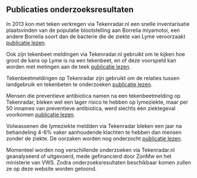 ## Publicaties onderzoeksresultaten

In 2013 kon met teken verkregen via Tekenradar.nl een snelle inventarisatie plaatsvinden van de populatie blootstelling aan Borrelia miyamotoi, een andere Borrelia soort dan de bacterie die de ziekte van Lyme veroorzaakt [publicatie lezen](https://www.ncbi.nlm.nih.gov/pmc/articles/PMC4073841/).
 
Ook zijn tekenbeet meldingen via Tekenradar.nl gebruikt om te kijken hoe groot de kans op Lyme is na een tekenbeet, en of deze voorspeld kan worden met metingen aan de teek [publicatie lezen](https://journals.plos.org/plosone/article?id=10.1371/journal.pone.0181807).

Tekenbeetmeldingen op Tekenradar zijn gebruikt om de relaties tussen landgebruik en tekenbeten te onderzoeken [publicatie lezen](https://onlinelibrary.wiley.com/doi/10.1111/tgis.12211).

Mensen die preventieve antibiotica namen na een tekenbeetmelding op Tekenradar, bleken wel een lager risico te hebben op lymeziekte, maar per 50 innames van preventieve antibiotica, werd slechts één ziektegeval voorkomen [publicatie lezen](https://pubmed.ncbi.nlm.nih.gov/32565073/).

Volwassenen die lymeziekte meldden via Tekenradar bleken een jaar na behandeling 4-6% vaker aanhoudende klachten te hebben dan mensen zonder de ziekte. De oorzaken worden nog onderzocht [publicatie lezen](https://www.thelancet.com/journals/lanepe/article/PIIS2666-7762(21)00119-8/fulltext).

Momenteel worden nog verschillende onderzoeken via Tekenradar.nl geanalyseerd of uitgevoerd, mede gefinancierd door ZonMw en het ministerie van VWS. Zodra onderzoeksresultaten beschikbaar komen zullen ze op deze website worden getoond.
